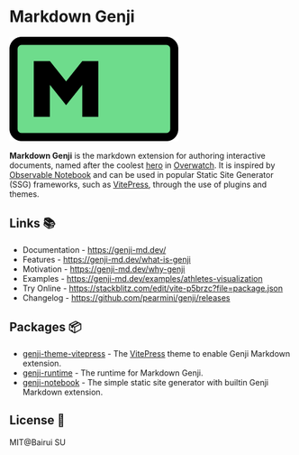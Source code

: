 # Markdown Genji

<img src="./img/logo.svg" width="300"/>

**Markdown Genji** is the markdown extension for authoring interactive documents, named after the coolest [hero](https://overwatch.blizzard.com/zh-tw/heroes/genji/) in [Overwatch](https://overwatch.blizzard.com/). It is inspired by [Observable Notebook](https://observablehq.com/) and can be used in popular Static Site Generator (SSG) frameworks, such as [VitePress](https://vitepress.dev/), through the use of plugins and themes.

## Links 📚

- Documentation - https://genji-md.dev/
- Features - https://genji-md.dev/what-is-genji
- Motivation - https://genji-md.dev/why-genji
- Examples - https://genji-md.dev/examples/athletes-visualization
- Try Online - https://stackblitz.com/edit/vite-p5brzc?file=package.json
- Changelog - https://github.com/pearmini/genji/releases

## Packages 📦

- [genji-theme-vitepress](./packages/genji-theme-vitepress/) - The [VitePress](https://vitepress.dev/) theme to enable Genji Markdown extension.
- [genji-runtime](./packages/genji-runtime) - The runtime for Markdown Genji.
- [genji-notebook](./packages/genji-notebook/) - The simple static site generator with builtin Genji Markdown extension.

## License 📄

MIT@Bairui SU
